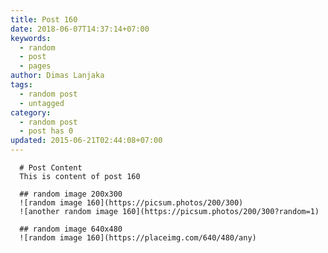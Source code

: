 ```yaml
---
title: Post 160
date: 2018-06-07T14:37:14+07:00
keywords:
  - random
  - post
  - pages
author: Dimas Lanjaka
tags:
  - random post
  - untagged
category:
  - random post
  - post has 0
updated: 2015-06-21T02:44:08+07:00
---
```


      # Post Content
      This is content of post 160

      ## random image 200x300
      ![random image 160](https://picsum.photos/200/300)
      ![another random image 160](https://picsum.photos/200/300?random=1)

      ## random image 640x480
      ![random image 160](https://placeimg.com/640/480/any)
      